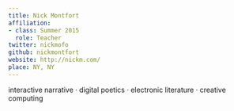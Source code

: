 ```yaml
---
title: Nick Montfort
affiliation:
- class: Summer 2015
  role: Teacher
twitter: nickmofo
github: nickmontfort
website: http://nickm.com/
place: NY, NY
---
```

interactive narrative · digital poetics · electronic literature · creative computing